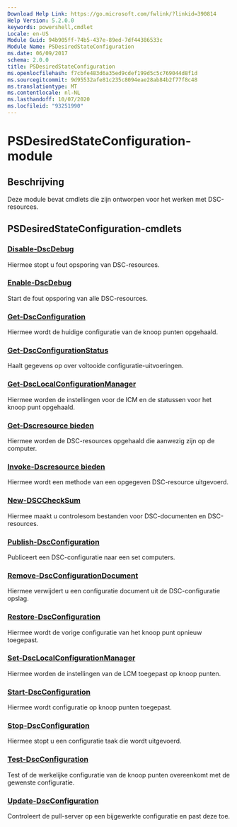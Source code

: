 ```yaml
---
Download Help Link: https://go.microsoft.com/fwlink/?linkid=390814
Help Version: 5.2.0.0
keywords: powershell,cmdlet
Locale: en-US
Module Guid: 94b905ff-74b5-437e-89ed-7df44386533c
Module Name: PSDesiredStateConfiguration
ms.date: 06/09/2017
schema: 2.0.0
title: PSDesiredStateConfiguration
ms.openlocfilehash: f7cbfe483d6a35ed9cdef199d5c5c769044d8f1d
ms.sourcegitcommit: 9d95532afe81c235c8094eae28ab84b2f77f8c48
ms.translationtype: MT
ms.contentlocale: nl-NL
ms.lasthandoff: 10/07/2020
ms.locfileid: "93251990"
---
```

# PSDesiredStateConfiguration-module

## Beschrijving

Deze module bevat cmdlets die zijn ontworpen voor het werken met DSC-resources.

## PSDesiredStateConfiguration-cmdlets

### [Disable-DscDebug](Disable-DscDebug.md)
Hiermee stopt u fout opsporing van DSC-resources.

### [Enable-DscDebug](Enable-DscDebug.md)
Start de fout opsporing van alle DSC-resources.

### [Get-DscConfiguration](Get-DscConfiguration.md)
Hiermee wordt de huidige configuratie van de knoop punten opgehaald.

### [Get-DscConfigurationStatus](Get-DscConfigurationStatus.md)
Haalt gegevens op over voltooide configuratie-uitvoeringen.

### [Get-DscLocalConfigurationManager](Get-DscLocalConfigurationManager.md)
Hiermee worden de instellingen voor de ICM en de statussen voor het knoop punt opgehaald.

### [Get-Dscresource bieden](Get-DscResource.md)
Hiermee worden de DSC-resources opgehaald die aanwezig zijn op de computer.

### [Invoke-Dscresource bieden](Invoke-DscResource.md)
Hiermee wordt een methode van een opgegeven DSC-resource uitgevoerd.

### [New-DSCCheckSum](New-DSCCheckSum.md)
Hiermee maakt u controlesom bestanden voor DSC-documenten en DSC-resources.

### [Publish-DscConfiguration](Publish-DscConfiguration.md)
Publiceert een DSC-configuratie naar een set computers.

### [Remove-DscConfigurationDocument](Remove-DscConfigurationDocument.md)
Hiermee verwijdert u een configuratie document uit de DSC-configuratie opslag.

### [Restore-DscConfiguration](Restore-DscConfiguration.md)
Hiermee wordt de vorige configuratie van het knoop punt opnieuw toegepast.

### [Set-DscLocalConfigurationManager](Set-DscLocalConfigurationManager.md)
Hiermee worden de instellingen van de LCM toegepast op knoop punten.

### [Start-DscConfiguration](Start-DscConfiguration.md)
Hiermee wordt configuratie op knoop punten toegepast.

### [Stop-DscConfiguration](Stop-DscConfiguration.md)
Hiermee stopt u een configuratie taak die wordt uitgevoerd.

### [Test-DscConfiguration](Test-DscConfiguration.md)
Test of de werkelijke configuratie van de knoop punten overeenkomt met de gewenste configuratie.

### [Update-DscConfiguration](Update-DscConfiguration.md)
Controleert de pull-server op een bijgewerkte configuratie en past deze toe.
